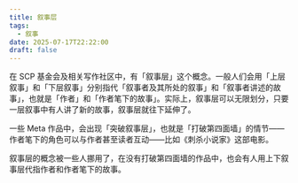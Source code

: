 ```yaml
---
title: 叙事层
tags:
  - 叙事
date: 2025-07-17T22:22:00
draft: false
---
```


在 SCP 基金会及相关写作社区中，有「叙事层」这个概念。一般人们会用「上层叙事」和「下层叙事」分别指代「叙事者及其所处的叙事」和「叙事者讲述的故事」，也就是「作者」和「作者笔下的故事」。实际上，叙事层可以无限划分，只要一层叙事中有人讲了新的故事，叙事层就往下延伸了。

一些 Meta 作品中，会出现「突破叙事层」，也就是「打破第四面墙」的情节——作者笔下的角色可以与作者甚至读者互动——比如《刺杀小说家》这部电影。

叙事层的概念被一些人挪用了，在没有打破第四面墙的作品中，也会有人用上下叙事层代指作者和作者笔下的故事。